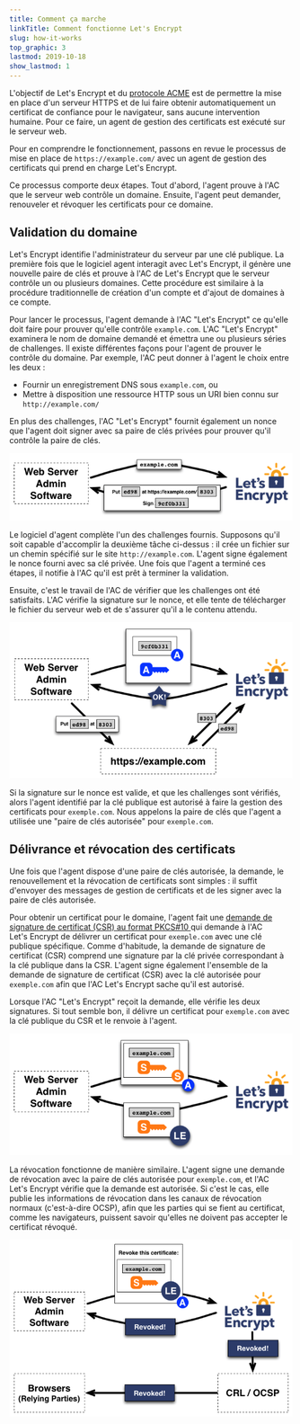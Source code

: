 ```yaml
---
title: Comment ça marche
linkTitle: Comment fonctionne Let's Encrypt
slug: how-it-works
top_graphic: 3
lastmod: 2019-10-18
show_lastmod: 1
---
```



L'objectif de Let's&nbsp;Encrypt et du [protocole ACME](https://tools.ietf.org/html/rfc8555) est de permettre la mise en place d'un serveur HTTPS et de lui faire obtenir automatiquement un certificat de confiance pour le navigateur, sans aucune intervention humaine.  Pour ce faire, un agent de gestion des certificats est exécuté sur le serveur web.

Pour en comprendre le fonctionnement, passons en revue le processus de mise en place de `https://example.com/` avec un agent de gestion des certificats qui prend en charge Let's&nbsp;Encrypt.

Ce processus comporte deux étapes.  Tout d'abord, l'agent prouve à l'AC que le serveur web contrôle un domaine.  Ensuite, l'agent peut demander, renouveler et révoquer les certificats pour ce domaine.

## Validation du domaine

Let's&nbsp;Encrypt identifie l'administrateur du serveur par une clé publique.  La première fois que le logiciel agent interagit avec Let's&nbsp;Encrypt, il génère une nouvelle paire de clés et prouve à l'AC de Let's&nbsp;Encrypt que le serveur contrôle un ou plusieurs domaines.  Cette procédure est similaire à la procédure traditionnelle de création d'un compte et d'ajout de domaines à ce compte.

Pour lancer le processus, l'agent demande à l'AC "Let's Encrypt" ce qu'elle doit faire pour prouver qu'elle contrôle `example.com`.  L'AC "Let's Encrypt" examinera le nom de domaine demandé et émettra une ou plusieurs séries de challenges.   Il existe différentes façons pour l'agent de prouver le contrôle du domaine.  Par exemple, l'AC peut donner à l'agent le choix entre les deux :

* Fournir un enregistrement DNS sous `example.com`, ou
* Mettre à disposition une ressource HTTP sous un URI bien connu sur `http://example.com/`

En plus des challenges, l'AC "Let's Encrypt" fournit également un nonce que l'agent doit signer avec sa paire de clés privées pour prouver qu'il contrôle la paire de clés.

<div class="howitworks-figure">
<img alt="Demander des challenges pour valider example.com"
     src="/images/howitworks_challenge.png"/>
</div>

Le logiciel d'agent complète l'un des challenges fournis.   Supposons qu'il soit capable d'accomplir la deuxième tâche ci-dessus : il crée un fichier sur un chemin spécifié sur le site `http://example.com`.  L'agent signe également le nonce fourni avec sa clé privée.  Une fois que l'agent a terminé ces étapes, il notifie à l'AC qu'il est prêt à terminer la validation.

Ensuite, c'est le travail de l'AC de vérifier que les challenges ont été satisfaits.  L'AC vérifie la signature sur le nonce, et elle tente de télécharger le fichier du serveur web et de s'assurer qu'il a le contenu attendu.

<div class="howitworks-figure">
<img alt="Demander l'autorisation pour example.com"
     src="/images/howitworks_authorization.png"/>
</div>

Si la signature sur le nonce est valide, et que les challenges sont vérifiés, alors l'agent identifié par la clé publique est autorisé à faire la gestion des certificats pour `exemple.com`.  Nous appelons la paire de clés que l'agent a utilisée une "paire de clés autorisée" pour `exemple.com`.


## Délivrance et révocation des certificats

Une fois que l'agent dispose d'une paire de clés autorisée, la demande, le renouvellement et la révocation de certificats sont simples : il suffit d'envoyer des messages de gestion de certificats et de les signer avec la paire de clés autorisée.

Pour obtenir un certificat pour le domaine, l'agent fait une [demande de signature de certificat (CSR) au format PKCS#10 ](https://tools.ietf.org/html/rfc2986) qui demande à l'AC Let's&nbsp;Encrypt de délivrer un certificat pour `exemple.com` avec une clé publique spécifique.  Comme d'habitude, la demande de signature de certificat (CSR) comprend une signature par la clé privée correspondant à la clé publique dans la CSR.  L'agent signe également l'ensemble de la demande de signature de certificat (CSR) avec la clé autorisée pour `exemple.com` afin que l'AC Let's&nbsp;Encrypt sache qu'il est autorisé.

Lorsque l'AC "Let's&nbsp;Encrypt" reçoit la demande, elle vérifie les deux signatures.  Si tout semble bon, il délivre un certificat pour `exemple.com` avec la clé publique du CSR et le renvoie à l'agent.

<div class="howitworks-figure">
<img alt="Demander un certificat par exemple.com"
     src="/images/howitworks_certificate.png"/>
</div>

La révocation fonctionne de manière similaire.  L'agent signe une demande de révocation avec la paire de clés autorisée pour `exemple.com`, et l'AC Let's&nbsp;Encrypt vérifie que la demande est autorisée.  Si c'est le cas, elle publie les informations de révocation dans les canaux de révocation normaux (c'est-à-dire OCSP), afin que les parties qui se fient au certificat, comme les navigateurs, puissent savoir qu'elles ne doivent pas accepter le certificat révoqué.

<div class="howitworks-figure">
<img alt="Demander la révocation d'un certificat pour example.com"
     src="/images/howitworks_revocation.png"/>
</div>



